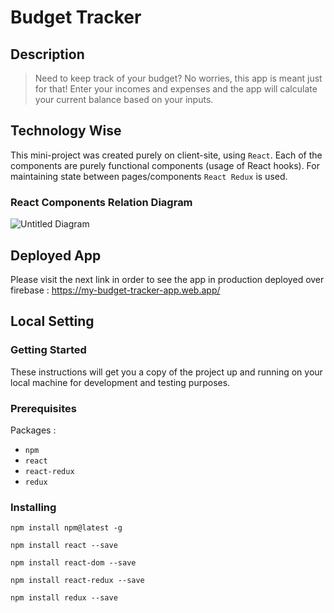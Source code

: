 
# Budget Tracker
## Description
> Need to keep track of your budget? No worries, this app is meant just for that! Enter your incomes and expenses and the app will calculate your current balance based on your inputs.
## Technology Wise
This mini-project was created purely on client-site, using `React`. 
Each of the components are purely functional components (usage of React hooks).
For maintaining state between pages/components `React Redux` is used.
### React Components Relation Diagram
![Untitled Diagram](https://user-images.githubusercontent.com/64191302/86010653-5ec85e00-ba24-11ea-9bcd-2ddfb45e865e.png)
## Deployed App
Please visit the next link in order to see the app in production deployed over firebase : https://my-budget-tracker-app.web.app/
## Local Setting
### Getting Started
These instructions will get you a copy of the project up and running on your local machine for development and testing purposes.
### Prerequisites
Packages :
* `npm`
* `react`
* `react-redux`
* `redux`
### Installing
```
npm install npm@latest -g

npm install react --save

npm install react-dom --save

npm install react-redux --save

npm install redux --save

```
